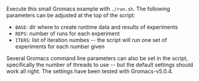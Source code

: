 
Execute this small Gromacs example with `./run.sh`.  The following parameters
can be adjusted at the top of the script:

* `BASE`:  dir where to create runtime data and results of experiments
* `REPS`:  number of runs for each experiment
* `ITERS`: list of iteration numbes -- the script will run one set of
           experiments for each number given

Several Gromacs command line parameters can also be set in the script,
specifically the number of threads to use -- but the default settings
should work all right.  The settings have been tested with
Gromacs-v5.0.4.

